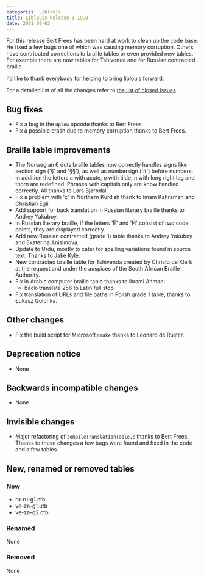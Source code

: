 ```yaml
---
categories: Liblouis
title: Liblouis Release 3.19.0
date: 2021-09-03
---
```


For this release Bert Frees has been hard at work to clean up the code base. He fixed a few bugs one of which was causing memory corruption. Others have contributed corrections to braille tables or even provided new tables. For example there are now tables for Tshivenda and for Russian contracted braille.

I\'d like to thank everybody for helping to bring liblouis forward.

For a detailed list of all the changes refer to [the list of closed issues](https://github.com/liblouis/liblouis/milestone/29?closed=1).


Bug fixes
---------

-   Fix a bug in the `uplow` opcode thanks to Bert Frees.
-   Fix a possible crash due to memory corruption thanks to Bert Frees.

Braille table improvements
--------------------------

-   The Norwegian 6 dots braille tables now correctly handles signs like section sign (\'§\' and \'§§\'), as well as numbersign (\'\#\') before numbers. In addition the letters a with acute, o with tilde, n with long right leg and thorn are redefined. Phrases with capitals only are know handled correctly. All thanks to Lars Bjørndal.
-   Fix a problem with \'ç\' in Northern Kurdish thank to Imam Kahraman and Christian Egli.
-   Add support for back translation in Russian literary braille thanks to Andrey Yakuboy.
-   In Russian literary braille, if the letters \'Ё\' and \'Й\' consist of two code points, they are displayed correctly.
-   Add new Russian contracted (grade 1) table thanks to Andrey Yakuboy and Ekaterina Anisimova.
-   Update to Urdu, mostly to cater for spelling variations found in source text. Thanks to Jake Kyle.
-   New contracted braille table for Tshivenda created by Christo de Klerk at the request and under the auspices of the South African Braille Authority.
-   Fix in Arabic computer braille table thanks to Ikrami Ahmad:
    -   back-translate 256 to Latin full stop
-   Fix translation of URLs and file paths in Polish grade 1 table, thanks to Łukasz Golonka.

Other changes
-------------

-   Fix the build script for Microsoft `nmake` thanks to Leonard de Ruijter.

Deprecation notice
------------------

-   None

Backwards incompatible changes
------------------------------

-   None

Invisible changes
-----------------

-   Major refactoring of `compileTranslationTable.c` thanks to Bert Frees. Thanks to these changes a few bugs were found and fixed in the code and a few tables.

New, renamed or removed tables
------------------------------

### New

-   ru-ru-g1.ctb
-   ve-za-g1.utb
-   ve-za-g2.ctb

### Renamed

None

### Removed

None
